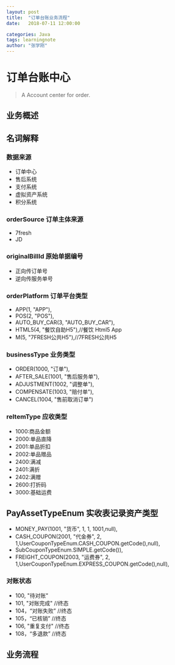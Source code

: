 ```yaml
---
layout: post
title:  "订单台账业务流程"
date:   2018-07-11 12:00:00

categories: Java
tags: learningnote
author: "张学刚"
---
```


# 订单台账中心

>A Account center for order.

## 业务概述

## 名词解释

### 数据来源

- 订单中心
- 售后系统
- 支付系统
- 虚拟资产系统
- 积分系统

### orderSource 订单主体来源

- 7fresh
- JD

### originalBillId 原始单据编号

- 正向传订单号
- 逆向传服务单号

### orderPlatform 订单平台类型

- APP(1, "APP"),
- POS(2, "POS"),
- AUTO_BUY_CAR(3, "AUTO_BUY_CAR"),
- HTML5(4, "餐饮自助H5"),//餐饮 Html5 App
- M(5, "7FRESH公共H5"),//7FRESH公共H5

### businessType 业务类型

- ORDER(1000, "订单"),
- AFTER_SALE(1001, "售后服务单"),
- ADJUSTMENT(1002, "调整单"),
- COMPENSATE(1003, "赔付单"),
- CANCEL(1004, "售前取消订单")

### reItemType 应收类型

- 1000:商品金额
- 2000:单品直降
- 2001:单品折扣
- 2002:单品赠品
- 2400:满减
- 2401:满折
- 2402:满赠
- 2600:打折码
- 3000:基础运费

## PayAssetTypeEnum  实收表记录资产类型

- MONEY_PAY(1001, "货币", 1, 1, 1001,null),
- CASH_COUPON(2001, "代金券", 2, 1,UserCouponTypeEnum.CASH_COUPON.getCode(),null),
- SubCouponTypeEnum.SIMPLE.getCode()),
- FREIGHT_COUPON(2003, "运费券", 2, 1,UserCouponTypeEnum.EXPRESS_COUPON.getCode(),null),

### 对账状态

- 100, "待对账"
- 101, "对账完成" //终态
- 104，“对账失败” //终态
- 105，“已核销” //终态
- 106, "重复支付" //终态
- 108，“多退款” //终态

## 业务流程